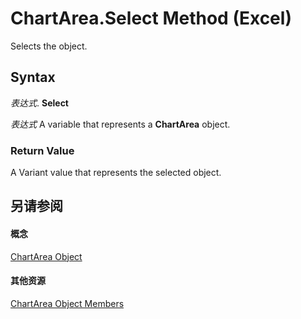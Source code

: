 
# ChartArea.Select Method (Excel)

Selects the object.


## Syntax

 _表达式_. **Select**

 _表达式_ A variable that represents a **ChartArea** object.


### Return Value

A Variant value that represents the selected object.


## 另请参阅


#### 概念


[ChartArea Object](883423b5-7689-b164-c0a3-8dab049b5d9e.md)
#### 其他资源


[ChartArea Object Members](http://msdn.microsoft.com/library/7be5d1c8-31ef-e784-7381-0bd95532da94%28Office.15%29.aspx)